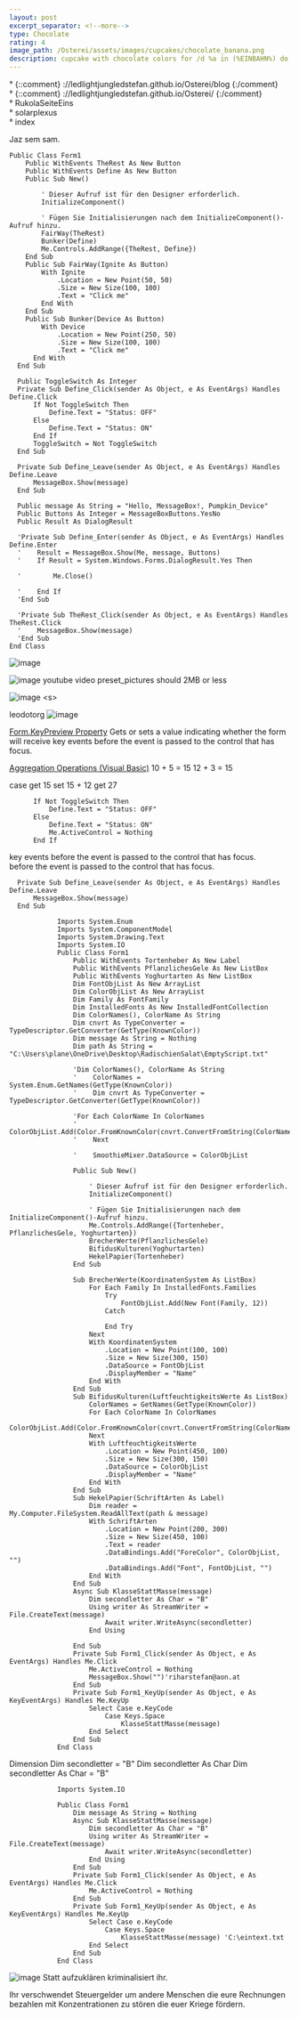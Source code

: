 ```yaml
---
layout: post
excerpt_separator: <!--more-->
type: Chocolate
rating: 4
image_path: /Osterei/assets/images/cupcakes/chocolate_banana.png
description: cupcake with chocolate colors for /d %a in (%EINBAHN%) do dir /b %a
---
```

° {::comment} ://ledlightjungledstefan.github.io/Osterei/blog {:/comment}
<br>
° {::comment} ://ledlightjungledstefan.github.io/Osterei/ {:/comment}
<br>
° RukolaSeiteEins
<br>
° solarplexus
<br>
° index

Jaz sem sam.

    Public Class Form1
        Public WithEvents TheRest As New Button
        Public WithEvents Define As New Button
        Public Sub New()

            ' Dieser Aufruf ist für den Designer erforderlich.
            InitializeComponent()

            ' Fügen Sie Initialisierungen nach dem InitializeComponent()-Aufruf hinzu.
            FairWay(TheRest)
            Bunker(Define)
            Me.Controls.AddRange({TheRest, Define})
        End Sub
        Public Sub FairWay(Ignite As Button)
            With Ignite
                .Location = New Point(50, 50)
                .Size = New Size(100, 100)
                .Text = "Click me"
            End With
        End Sub
        Public Sub Bunker(Device As Button)
            With Device
                .Location = New Point(250, 50)
                .Size = New Size(100, 100)
                .Text = "Click me"
          End With
      End Sub

      Public ToggleSwitch As Integer
      Private Sub Define_Click(sender As Object, e As EventArgs) Handles Define.Click
          If Not ToggleSwitch Then
              Define.Text = "Status: OFF"
          Else
              Define.Text = "Status: ON"
          End If
          ToggleSwitch = Not ToggleSwitch
      End Sub

      Private Sub Define_Leave(sender As Object, e As EventArgs) Handles Define.Leave
          MessageBox.Show(message)
      End Sub

      Public message As String = "Hello, MessageBox!, Pumpkin_Device"
      Public Buttons As Integer = MessageBoxButtons.YesNo
      Public Result As DialogResult

      'Private Sub Define_Enter(sender As Object, e As EventArgs) Handles Define.Enter
      '    Result = MessageBox.Show(Me, message, Buttons)
      '    If Result = System.Windows.Forms.DialogResult.Yes Then

      '        Me.Close()

      '    End If
      'End Sub

      'Private Sub TheRest_Click(sender As Object, e As EventArgs) Handles TheRest.Click
      '    MessageBox.Show(message)
      'End Sub
    End Class

![image](https://user-images.githubusercontent.com/75255909/193438846-6da0b85c-b6e2-4e26-ae30-ca99d3cdef84.png)

![image](https://user-images.githubusercontent.com/75255909/193439235-978528c0-0dee-479f-b9e6-ccb2a9aff91b.png)
youtube video preset_pictures should 2MB or less

![image](https://user-images.githubusercontent.com/75255909/193439288-fef8066e-0182-48e6-b43d-a4ce6865d976.png)
\<s\>

leodotorg
![image](https://user-images.githubusercontent.com/75255909/193444425-4d74f848-0b04-4291-ab16-fd0510d477aa.png)

[Form.KeyPreview Property](https://learn.microsoft.com/en-us/dotnet/api/system.windows.forms.form.keypreview?view=windowsdesktop-6.0)
Gets or sets a value indicating whether the form will receive key events before the event is passed to the control that has focus.

[Aggregation Operations (Visual Basic)](https://learn.microsoft.com/En-Us/Dotnet/visual-basic/programming-guide/concepts/linq/aggregation-operations)
10 + 5 = 15 12 + 3 = 15

case get 15 set 15 + 12 get 27

          If Not ToggleSwitch Then
              Define.Text = "Status: OFF"
          Else
              Define.Text = "Status: ON"
              Me.ActiveControl = Nothing
          End If
          
key events before the event is passed to the control that has focus.
<br>
            before the event is passed to the control that has focus.
            
      Private Sub Define_Leave(sender As Object, e As EventArgs) Handles Define.Leave
          MessageBox.Show(message)
      End Sub           

                Imports System.Enum
                Imports System.ComponentModel
                Imports System.Drawing.Text
                Imports System.IO
                Public Class Form1
                    Public WithEvents Tortenheber As New Label
                    Public WithEvents PflanzlichesGele As New ListBox
                    Public WithEvents Yoghurtarten As New ListBox
                    Dim FontObjList As New ArrayList
                    Dim ColorObjList As New ArrayList
                    Dim Family As FontFamily
                    Dim InstalledFonts As New InstalledFontCollection
                    Dim ColorNames(), ColorName As String
                    Dim cnvrt As TypeConverter = TypeDescriptor.GetConverter(GetType(KnownColor))
                    Dim message As String = Nothing
                    Dim path As String = "C:\Users\plane\OneDrive\Desktop\RadischienSalat\EmptyScript.txt"

                    'Dim ColorNames(), ColorName As String
                    '    ColorNames = System.Enum.GetNames(GetType(KnownColor))
                    '    Dim cnvrt As TypeConverter = TypeDescriptor.GetConverter(GetType(KnownColor))

                    'For Each ColorName In ColorNames
                    '        ColorObjList.Add(Color.FromKnownColor(cnvrt.ConvertFromString(ColorName)))
                    '    Next

                    '    SmoothieMixer.DataSource = ColorObjList

                    Public Sub New()

                        ' Dieser Aufruf ist für den Designer erforderlich.
                        InitializeComponent()

                        ' Fügen Sie Initialisierungen nach dem InitializeComponent()-Aufruf hinzu.
                        Me.Controls.AddRange({Tortenheber, PflanzlichesGele, Yoghurtarten})
                        BrecherWerte(PflanzlichesGele)
                        BifidusKulturen(Yoghurtarten)
                        HekelPapier(Tortenheber)
                    End Sub

                    Sub BrecherWerte(KoordinatenSystem As ListBox)
                        For Each Family In InstalledFonts.Families
                            Try
                                FontObjList.Add(New Font(Family, 12))
                            Catch

                            End Try
                        Next
                        With KoordinatenSystem
                            .Location = New Point(100, 100)
                            .Size = New Size(300, 150)
                            .DataSource = FontObjList
                            .DisplayMember = "Name"
                        End With
                    End Sub
                    Sub BifidusKulturen(LuftfeuchtigkeitsWerte As ListBox)
                        ColorNames = GetNames(GetType(KnownColor))
                        For Each ColorName In ColorNames
                            ColorObjList.Add(Color.FromKnownColor(cnvrt.ConvertFromString(ColorName)))
                        Next
                        With LuftfeuchtigkeitsWerte
                            .Location = New Point(450, 100)
                            .Size = New Size(300, 150)
                            .DataSource = ColorObjList
                            .DisplayMember = "Name"
                        End With
                    End Sub
                    Sub HekelPapier(SchriftArten As Label)
                        Dim reader = My.Computer.FileSystem.ReadAllText(path & message)
                        With SchriftArten
                            .Location = New Point(200, 300)
                            .Size = New Size(450, 100)
                            .Text = reader
                            .DataBindings.Add("ForeColor", ColorObjList, "")
                            .DataBindings.Add("Font", FontObjList, "")
                        End With
                    End Sub
                    Async Sub KlasseStattMasse(message)
                        Dim secondletter As Char = "B"
                        Using writer As StreamWriter = File.CreateText(message)
                            Await writer.WriteAsync(secondletter)
                        End Using

                    End Sub
                    Private Sub Form1_Click(sender As Object, e As EventArgs) Handles Me.Click
                        Me.ActiveControl = Nothing
                        MessageBox.Show("")'riharstefan@aon.at
                    End Sub
                    Private Sub Form1_KeyUp(sender As Object, e As KeyEventArgs) Handles Me.KeyUp
                        Select Case e.KeyCode
                            Case Keys.Space
                                KlasseStattMasse(message)
                        End Select
                    End Sub
                End Class

Dimension
Dim secondletter = "B"
Dim secondletter As Char
Dim secondletter As Char = "B"

                Imports System.IO

                Public Class Form1
                    Dim message As String = Nothing
                    Async Sub KlasseStattMasse(message)
                        Dim secondletter As Char = "B"
                        Using writer As StreamWriter = File.CreateText(message)
                            Await writer.WriteAsync(secondletter)
                        End Using
                    End Sub
                    Private Sub Form1_Click(sender As Object, e As EventArgs) Handles Me.Click
                        Me.ActiveControl = Nothing
                    End Sub
                    Private Sub Form1_KeyUp(sender As Object, e As KeyEventArgs) Handles Me.KeyUp
                        Select Case e.KeyCode
                            Case Keys.Space
                                KlasseStattMasse(message) 'C:\eintext.txt
                        End Select
                    End Sub
                End Class

![image](https://user-images.githubusercontent.com/75255909/193456295-572d7fdf-fbe2-4a9b-8240-90691655a8e5.png)
Statt aufzuklären kriminalisiert ihr.

Ihr verschwendet Steuergelder um andere Menschen die eure Rechnungen bezahlen
mit Konzentrationen zu stören die euer Kriege fördern.
